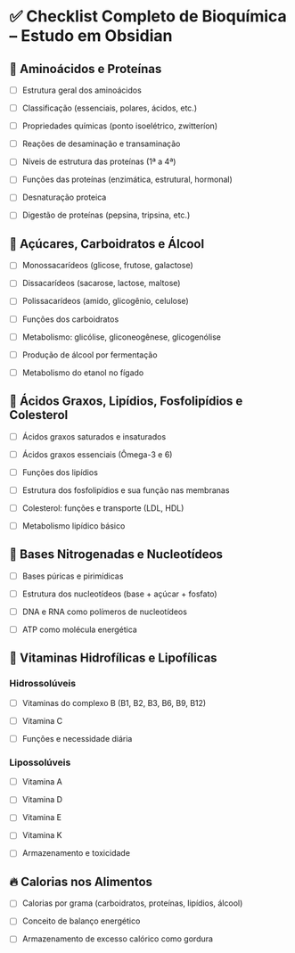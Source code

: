   

# ✅ Checklist Completo de Bioquímica – Estudo em Obsidian

## 🧪 Aminoácidos e Proteínas

- [ ] Estrutura geral dos aminoácidos

- [ ] Classificação (essenciais, polares, ácidos, etc.)

- [ ] Propriedades químicas (ponto isoelétrico, zwitteríon)

- [ ] Reações de desaminação e transaminação

- [ ] Níveis de estrutura das proteínas (1ª a 4ª)

- [ ] Funções das proteínas (enzimática, estrutural, hormonal)

- [ ] Desnaturação proteica

- [ ] Digestão de proteínas (pepsina, tripsina, etc.)

  

## 🍬 Açúcares, Carboidratos e Álcool

- [ ] Monossacarídeos (glicose, frutose, galactose)

- [ ] Dissacarídeos (sacarose, lactose, maltose)

- [ ] Polissacarídeos (amido, glicogênio, celulose)

- [ ] Funções dos carboidratos

- [ ] Metabolismo: glicólise, gliconeogênese, glicogenólise

- [ ] Produção de álcool por fermentação

- [ ] Metabolismo do etanol no fígado

  

## 🧈 Ácidos Graxos, Lipídios, Fosfolipídios e Colesterol

- [ ] Ácidos graxos saturados e insaturados

- [ ] Ácidos graxos essenciais (Ômega-3 e 6)

- [ ] Funções dos lipídios

- [ ] Estrutura dos fosfolipídios e sua função nas membranas

- [ ] Colesterol: funções e transporte (LDL, HDL)

- [ ] Metabolismo lipídico básico

  

## 🧬 Bases Nitrogenadas e Nucleotídeos

- [ ] Bases púricas e pirimídicas

- [ ] Estrutura dos nucleotídeos (base + açúcar + fosfato)

- [ ] DNA e RNA como polímeros de nucleotídeos

- [ ] ATP como molécula energética

  

## 🍊 Vitaminas Hidrofílicas e Lipofílicas

### Hidrossolúveis

- [ ] Vitaminas do complexo B (B1, B2, B3, B6, B9, B12)

- [ ] Vitamina C

- [ ] Funções e necessidade diária

  

### Lipossolúveis

- [ ] Vitamina A

- [ ] Vitamina D

- [ ] Vitamina E

- [ ] Vitamina K

- [ ] Armazenamento e toxicidade

  

## 🔥 Calorias nos Alimentos

- [ ] Calorias por grama (carboidratos, proteínas, lipídios, álcool)

- [ ] Conceito de balanço energético

- [ ] Armazenamento de excesso calórico como gordura

  
